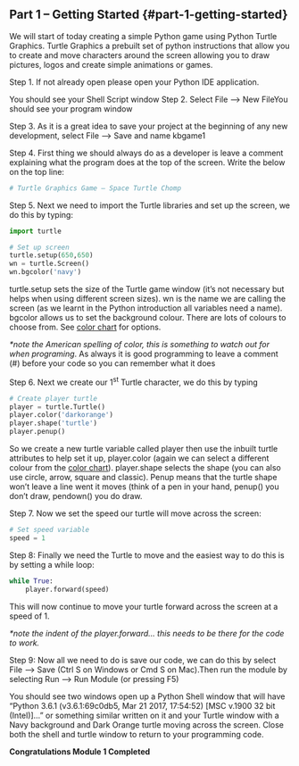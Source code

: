 ## Part 1 – Getting Started {#part-1-getting-started}

We will start of today creating a simple Python game using Python Turtle Graphics. Turtle Graphics a prebuilt set of python instructions that allow you to create and move characters around the screen allowing you to draw pictures, logos and create simple animations or games.

Step 1.  If not already open please open your Python IDE application.

You should see your Shell Script window
Step 2.  Select File --&gt; New FileYou should see your program window

Step 3.  As it is a great idea to save your project at the beginning of any new development, select File --&gt; Save and name kbgame1

Step 4. First thing we should always do as a developer is leave a comment explaining what the program does at the top of the screen. Write the below on the top line:
```python
# Turtle Graphics Game – Space Turtle Chomp
```

Step 5. Next we need to import the Turtle libraries and set up the screen, we do this by typing:

```python
import turtle

# Set up screen
turtle.setup(650,650)
wn = turtle.Screen()
wn.bgcolor('navy')
```
turtle.setup sets the size of the Turtle game window (it’s not necessary but helps when using different screen sizes). wn is the name we are calling the screen (as we learnt in the Python introduction all variables need a name). bgcolor allows us to set the background colour. There are lots of colours to choose from. See [color chart](../src/color_chart.jpg) for options.

_*note the American spelling of color, this is something to watch out for when programing_. 
As always it is good programming to leave a comment (#) before your code so you can remember what it does

Step 6. Next we create our 1<sup>st</sup> Turtle character, we do this by typing

```python
# Create player turtle
player = turtle.Turtle()
player.color('darkorange')
player.shape('turtle')
player.penup()
```
So we create a new turtle variable called player then use the inbuilt turtle attributes to help set it up, player.color (again we can select a different colour from the [color chart](https://mysite.bhpbilliton.com/personal/kieran_mccluskey_bhpbilliton_com/Documents/01%20Dev%20Platform/14%20Culture/Perth%20web%20Girls/Python%20Game/kbgame/color_chart.jpg)). player.shape selects the shape (you can also use circle, arrow, square and classic). Penup means that the turtle shape won’t leave a line went it moves (think of a pen in your hand, penup() you don’t draw, pendown() you do draw.

Step 7. Now we set the speed our turtle will move across the screen:
```python
# Set speed variable
speed = 1
```
Step 8: Finally we need the Turtle to move and the easiest way to do this is by setting a while loop:

```python
while True:
    player.forward(speed)
```
This will now continue to move your turtle forward across the screen at a speed of 1.

_*note the indent of the player.forward… this needs to be there for the code to work._

Step 9: Now all we need to do is save our code, we can do this by select File --&gt; Save (Ctrl S on Windows or Cmd S on Mac).Then run the module by selecting Run --&gt; Run Module (or pressing F5)

You should see two windows open up a Python Shell window that will have “Python 3.6.1 (v3.6.1:69c0db5, Mar 21 2017, 17:54:52) [MSC v.1900 32 bit (Intel)]…” or something similar written on it and your Turtle window with a Navy background and Dark Orange turtle moving across the screen. Close both the shell and turtle window to return to your programming code.

**Congratulations Module 1 Completed**